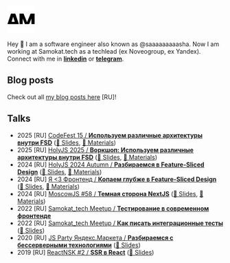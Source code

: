 <p>
  <img width="64px" height="64px" src="https://github.com/noveogroup-amorgunov/amorgunov.com/raw/master/packages/app/src/assets/favicon192.png" />
</p>

Hey 👋 I am a software engineer also known as @saaaaaaaaasha. Now I am working at Samokat.tech as a techlead (ex Noveogroup, ex Yandex). Connect with me in [**linkedin**](https://www.linkedin.com/in/saaaaaaaaasha/) or [**telegram**](https://t.me/amorgunov).

## Blog posts

Check out all [my blog posts here](https://amorgunov.com/blog) [RU]!

## Talks

- 2025 [RU] [CodeFest 15 / **Используем различные архитектуры внутри FSD**](https://15.codefest.ru/lecture/2883) ([📸 Slides](https://docs.google.com/presentation/d/1tt7S4W00qkw9TTx8N7Tv-h5S_29vJOTvbQNOZ8TfBms/edit?usp=sharing), [📒 Materials](https://gist.github.com/noveogroup-amorgunov/a8458105ca6b72164202d596271269e4))
- 2025 [RU] [HolyJS 2025 / **Воркшоп: Используем различные архитектуры внутри FSD**](https://holyjs.ru/archive/2025%20Spring/talks/d67e83dfbf544b7891971a07c8107191/) ([📸 Slides](https://docs.google.com/presentation/d/1scB6qmqjP8R0pvJW7PLozNUUwmC38VgQjaGamviF7Ck/edit?usp=sharing), [📒 Materials](https://gist.github.com/noveogroup-amorgunov/20af2f1596fdef7409bd918d7281af45))
- 2024 [RU] [HolyJS 2024 Autumn / **Разбираемся в Feature-Sliced Design**](https://holyjs.ru/talks/1025b2f91f5e48fc8598e6a990697a2e) ([📸 Slides](https://docs.google.com/presentation/d/1W3xmFgfcIssZY9Pg9VnNAbUBCA665V3QzQtTdkcmo00/edit), [📒 Materials](https://gist.github.com/noveogroup-amorgunov/cd70296d5c4246a53f14a11d498a809c))
- 2024 [RU] [Я <3 Фронтенд / **Копаем глубже в Feature-Sliced Design**](https://www.youtube.com/watch?v=M84x3pzDYr0&ab_channel=YandexforFrontend) ([📸 Slides](https://docs.google.com/presentation/d/1zHaieuqyiW95witifD9rO0-nnj5GmjzzPkDGvhWft6s/edit?usp=sharing), [📒 Materials](https://gist.github.com/noveogroup-amorgunov/014965078e55de811dcf8b3ad9351de0))
- 2024 [RU] [MoscowJS #58 / **Темная сторона NextJS**](https://www.youtube.com/watch?v=1RHxFJhLrQk&t=2s&ab_channel=MoscowJS) ([📸 Slides](https://docs.google.com/presentation/d/1bbWxYGwKJ9HOFm8K81LWTVJ6hbLrLzAqZW2oN1U9luI/edit?usp=sharing), [📒 Materials](https://gist.github.com/noveogroup-amorgunov/dd179ba9e41fe06ff327d5d6a2d296a9))
- 2022 [RU] [Samokat_tech Meetup / **Тестирование в современном фронтенде**](https://www.youtube.com/watch?v=4S5VDv6Ximk)
- 2022 [RU] [Samokat_tech Meetup / **Как писать интеграционные тесты**](https://www.youtube.com/watch?v=_HM76ktNcTA&ab_channel=Samokat_tech) ([📸 Slides](https://docs.google.com/presentation/d/16XdAl52GuCE1BJlWB0kMaSEhP6Xrv2r0w5ULU5tMQ6Y/edit?usp=sharing))
- 2020 [RU] [JS Party Яндекс.Маркета / **Разбираемся с бессерверными технологиями**](https://events.yandex.ru/events/js_party/30oct) ([📸 Slides](https://docs.google.com/presentation/d/1eSqDMmGEQjnnP5Jj0DZEzh-Vm7F_YHkcwN4V0SgQhcg/edit?usp=sharing))
- 2019 [RU] [ReactNSK #2 / **SSR в React**](https://www.youtube.com/watch?v=CjDaePioMf0&ab_channel=ReactNSK) ([📸 Slides](https://docs.google.com/presentation/d/1-OdgdBfRWRJL4shq1IS8PLhePk0RL5d9-G7QdADdRbs/edit?usp=sharing))
